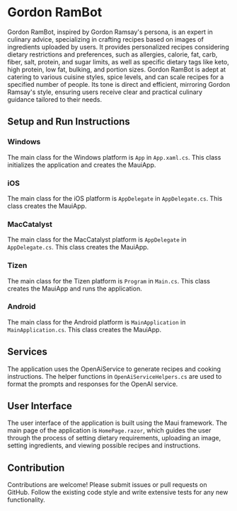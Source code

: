 # Gordon RamBot

Gordon RamBot, inspired by Gordon Ramsay's persona, is an expert in culinary advice, specializing in crafting recipes based on images of ingredients uploaded by users. It provides personalized recipes considering dietary restrictions and preferences, such as allergies, calorie, fat, carb, fiber, salt, protein, and sugar limits, as well as specific dietary tags like keto, high protein, low fat, bulking, and portion sizes. Gordon RamBot is adept at catering to various cuisine styles, spice levels, and can scale recipes for a specified number of people. Its tone is direct and efficient, mirroring Gordon Ramsay's style, ensuring users receive clear and practical culinary guidance tailored to their needs.

## Setup and Run Instructions

### Windows

The main class for the Windows platform is `App` in `App.xaml.cs`. This class initializes the application and creates the MauiApp.

### iOS

The main class for the iOS platform is `AppDelegate` in `AppDelegate.cs`. This class creates the MauiApp.

### MacCatalyst

The main class for the MacCatalyst platform is `AppDelegate` in `AppDelegate.cs`. This class creates the MauiApp.

### Tizen

The main class for the Tizen platform is `Program` in `Main.cs`. This class creates the MauiApp and runs the application.

### Android

The main class for the Android platform is `MainApplication` in `MainApplication.cs`. This class creates the MauiApp.

## Services

The application uses the OpenAiService to generate recipes and cooking instructions. The helper functions in `OpenAiServiceHelpers.cs` are used to format the prompts and responses for the OpenAI service.

## User Interface

The user interface of the application is built using the Maui framework. The main page of the application is `HomePage.razor`, which guides the user through the process of setting dietary requirements, uploading an image, setting ingredients, and viewing possible recipes and instructions.

## Contribution

Contributions are welcome! Please submit issues or pull requests on GitHub. Follow the existing code style and write extensive tests for any new functionality.
